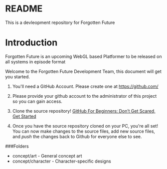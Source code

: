 # README
This is a devleopment repository for Forgotten Future

# Introduction
Forgotten Future is an upcoming WebGL based Platformer to be released on all systems in episode format


Welcome to the Forgotten Future Development Team, this document will get you started.

1. You'll need a GitHub Account. Please create one at https://github.com/

2. Please provide your github account to the administrator of this project so you can gain access.

3. Clone the source repository!
[GitHub For Beginners: Don’t Get Scared, Get Started](https://readwrite.com/2013/09/30/understanding-github-a-journey-for-beginners-part-1/)

4. Once you have the source repository cloned on your PC, you're all set! You can now make changes to the source files, add new source files, and *push* the changes back to Github for everyone else to see. 

###Folders

* concept/art - General concept art
* concept/character - Character-specific designs

